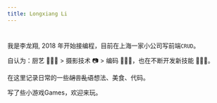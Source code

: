 ```yaml
---
title: Longxiang Li
---
```


# <Hello defaultVal="你好" :iterval="1024" />

我是李龙翔, 2018 年开始接编程，目前在上海一家小公司写前端`CRUD`。

自认为：厨艺 👨🏻‍🍳 > 摄影技术 📷 > 编码 👨🏻‍💻，也在不断开发新技能 🧙🏻‍♂️。

在<RouterLink to="/posts">这里</RouterLink>记录日常的一些~~胡言乱语~~想法、美食、代码。

写了些小游戏<RouterLink to="/games">Games</RouterLink>，欢迎来玩。
